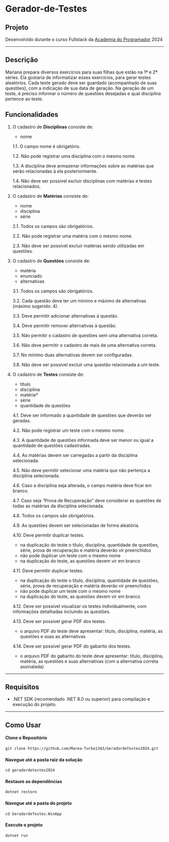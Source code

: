 # Gerador-de-Testes

## Projeto

Desenvolvido durante o curso Fullstack da [Academia do Programador](https://www.academiadoprogramador.net) 2024

---
## Descrição

Mariana prepara diversos exercícios para suas filhas que estão na 1ª e 2ª séries.
Ela gostaria de informatizar esses exercícios, para gerar testes aleatórios.
Cada teste  gerado deve ser guardado (acompanhado de suas questões), com a indicação de sua data de geração.
Na geração de um teste, é preciso informar o número de questões desejadas e qual disciplina pertence ao teste.

## Funcionalidades

1. O cadastro de **Disciplinas** consiste de:
	- nome

	1.1. O campo nome é obrigatório.

	1.2. Não pode registrar uma disciplina com o mesmo nome.

	1.3. A disciplina deve armazenar informações sobre as matérias que serão relacionadas à ela posteriormente.

	1.4. Não deve ser possível excluir disciplinas com matérias e testes relacionados.   

2. O cadastro de **Matérias** consiste de:
	- nome
	- disciplina
	- série

	2.1. Todos os campos são obrigatórios.

	2.2. Não pode registrar uma matéria com o mesmo nome.   

	2.3. Não deve ser possível excluir matérias sendo utilizadas em questões.
   
3. O cadastro de **Questões** consiste de:
	- matéria
	- enunciado
	- alternativas

	3.1. Todos os campos são obrigatórios.

	3.2. Cada questão deve ter um mínimo e máximo de alternativas (máximo sugerido: 4).
         
	3.3. Deve permitir adicionar alternativas à questão.

	3.4. Deve permitir remover alternativas à questão.

	3.5. Não permitir o cadastro de questões sem uma alternativa correta.

	3.6. Não deve permitir o cadastro de mais de uma alternativa correta.

	3.7. No mínimo duas alternativas devem ser configuradas.

	3.8. Não deve ser possível excluir uma questão relacionada a um teste.   
   
4. O cadastro de **Testes** consiste de:
	- título
	- disciplina
	- matéria*
	- série
	- quantidade de questões

	4.1. Deve ser informado a quantidade de questões que deverão ser geradas.

	4.2. Não pode registrar um teste com o mesmo nome.

	4.3. A quantidade de questões informada deve ser menor ou igual a quantidade de questões cadastradas.

	4.4. As matérias devem ser carregadas a partir da disciplina selecionada.

	4.5. Não deve permitir selecionar uma matéria que não pertença a disciplina selecionada.

	4.6. Caso a disciplina seja alterada, o campo matéria deve ficar em branco.

	4.7. Caso seja “Prova de Recuperação” deve considerar as questões de todas as matérias da disciplina selecionada.

	4.8. Todos os campos são obrigatórios.

	4.9. As questões devem ser selecionadas de forma aleatória.

	4.10. Deve permitir duplicar testes.
   	- na duplicação do teste o título, disciplina, quantidade de questões, série, prova de recuperação e matéria deverão vir preenchidos
   	- não pode duplicar um teste com o mesmo nome
   	- na duplicação do teste, as questões devem vir em branco

	4.11. Deve permitir duplicar testes.
   	- na duplicação do teste o título, disciplina, quantidade de questões, série, prova de recuperação e matéria deverão vir preenchidos
   	- não pode duplicar um teste com o mesmo nome
   	- na duplicação do teste, as questões devem vir em branco

	4.12. Deve ser possível visualizar os testes individualmente, com informações detalhadas incluindo as questões.

	4.13. Deve ser possível gerar PDF dos testes.
   	- o arquivo PDF do teste deve apresentar: título, disciplina, matéria, as questões e suas as alternativas
  
	4.14. Deve ser possível gerar PDF do gabarito dos testes.
   	- o arquivo PDF do gabarito do teste deve apresentar: título, disciplina, matéria, as questões e suas alternativas (com a alternativa correta assinalada)
---

## Requisitos

- .NET SDK (recomendado .NET 8.0 ou superior) para compilação e execução do projeto.
---
## Como Usar

#### Clone o Repositório
```
git clone https://github.com/Marea-Turbo1343/GeradordeTestes2024.git
```

#### Navegue até a pasta raiz da solução
```
cd geradordetestes2024
```

#### Restaure as dependências
```
dotnet restore
```

#### Navegue até a pasta do projeto
```
cd GeradordeTestes.WinApp
```

#### Execute o projeto
```
dotnet run
```
